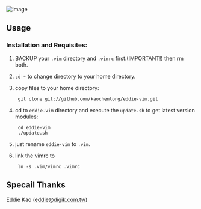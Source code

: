 ![image](https://github.com/kaochenlong/eddie-vim/raw/master/screenshots/vim-2012-03-27-macvim.png)

## Usage

### Installation and Requisites:

1. BACKUP your `.vim` directory and `.vimrc` first.(IMPORTANT!) then rm both.

2. `cd ~` to change directory to your home directory.

3. copy files to your home directory:

        git clone git://github.com/kaochenlong/eddie-vim.git

4. cd to `eddie-vim` directory and execute the `update.sh` to get latest version modules:

        cd eddie-vim
        ./update.sh

5. just rename `eddie-vim` to `.vim`.

6. link the vimrc to

        ln -s .vim/vimrc .vimrc

## Specail Thanks

Eddie Kao (eddie@digik.com.tw)
